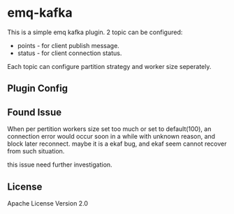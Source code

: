 
emq-kafka
=========

This is a simple emq kafka plugin. 2 topic can be configured:
* points - for client publish message.
* status - for client connection status.

Each topic can configure partition strategy and worker size seperately.

Plugin Config
-------------

Found Issue
-----------
When per pertition workers size set too much or set to default(100),
an connection error would occur soon in a while with unknown reason, and block later reconnect.
maybe it is a ekaf bug, and ekaf seem cannot recover from such situation.

this issue need further investigation.

License
-------

Apache License Version 2.0
